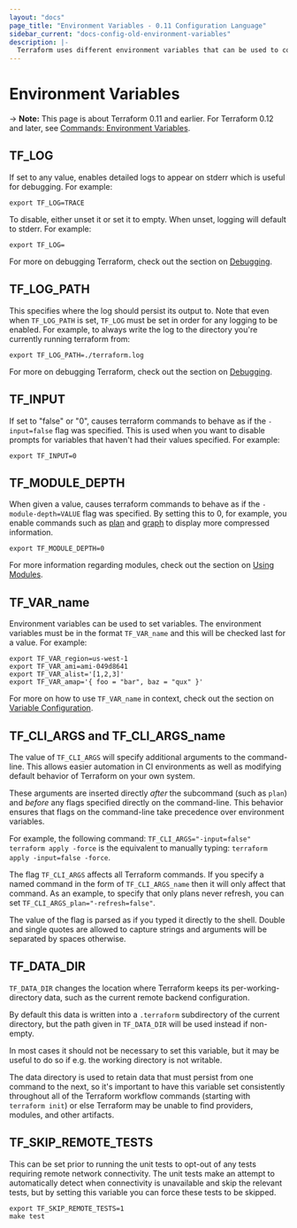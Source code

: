```yaml
---
layout: "docs"
page_title: "Environment Variables - 0.11 Configuration Language"
sidebar_current: "docs-config-old-environment-variables"
description: |-
  Terraform uses different environment variables that can be used to configure various aspects of how Terraform behaves. this section documents those variables, their potential values, and how to use them.
---
```


# Environment Variables

-> **Note:** This page is about Terraform 0.11 and earlier. For Terraform 0.12
and later, see
[Commands: Environment Variables](../commands/environment-variables.html).

## TF_LOG

If set to any value, enables detailed logs to appear on stderr which is useful for debugging. For example:

```shell
export TF_LOG=TRACE
```

To disable, either unset it or set it to empty. When unset, logging will default to stderr. For example:

```shell
export TF_LOG=
```

For more on debugging Terraform, check out the section on [Debugging](/docs/internals/debugging.html).

## TF_LOG_PATH

This specifies where the log should persist its output to. Note that even when `TF_LOG_PATH` is set, `TF_LOG` must be set in order for any logging to be enabled. For example, to always write the log to the directory you're currently running terraform from:

```shell
export TF_LOG_PATH=./terraform.log
```

For more on debugging Terraform, check out the section on [Debugging](/docs/internals/debugging.html).

## TF_INPUT

If set to "false" or "0", causes terraform commands to behave as if the `-input=false` flag was specified. This is used when you want to disable prompts for variables that haven't had their values specified. For example:

```shell
export TF_INPUT=0
```

## TF_MODULE_DEPTH

When given a value, causes terraform commands to behave as if the `-module-depth=VALUE` flag was specified. By setting this to 0, for example, you enable commands such as [plan](/docs/commands/plan.html) and [graph](/docs/commands/graph.html) to display more compressed information.

```shell
export TF_MODULE_DEPTH=0
```

For more information regarding modules, check out the section on [Using Modules](/docs/modules/usage.html).

## TF_VAR_name

Environment variables can be used to set variables. The environment variables must be in the format `TF_VAR_name` and this will be checked last for a value. For example:

```shell
export TF_VAR_region=us-west-1
export TF_VAR_ami=ami-049d8641
export TF_VAR_alist='[1,2,3]'
export TF_VAR_amap='{ foo = "bar", baz = "qux" }'
```

For more on how to use `TF_VAR_name` in context, check out the section on [Variable Configuration](./variables.html).

## TF_CLI_ARGS and TF_CLI_ARGS_name

The value of `TF_CLI_ARGS` will specify additional arguments to the
command-line. This allows easier automation in CI environments as well as
modifying default behavior of Terraform on your own system.

These arguments are inserted directly _after_ the subcommand
(such as `plan`) and _before_ any flags specified directly on the command-line.
This behavior ensures that flags on the command-line take precedence over
environment variables.

For example, the following command: `TF_CLI_ARGS="-input=false" terraform apply -force`
is the equivalent to manually typing: `terraform apply -input=false -force`.

The flag `TF_CLI_ARGS` affects all Terraform commands. If you specify a
named command in the form of `TF_CLI_ARGS_name` then it will only affect
that command. As an example, to specify that only plans never refresh,
you can set `TF_CLI_ARGS_plan="-refresh=false"`.

The value of the flag is parsed as if you typed it directly to the shell.
Double and single quotes are allowed to capture strings and arguments will
be separated by spaces otherwise.

## TF_DATA_DIR

`TF_DATA_DIR` changes the location where Terraform keeps its
per-working-directory data, such as the current remote backend configuration.

By default this data is written into a `.terraform` subdirectory of the
current directory, but the path given in `TF_DATA_DIR` will be used instead
if non-empty.

In most cases it should not be necessary to set this variable, but it may
be useful to do so if e.g. the working directory is not writable.

The data directory is used to retain data that must persist from one command
to the next, so it's important to have this variable set consistently throughout
all of the Terraform workflow commands (starting with `terraform init`) or else
Terraform may be unable to find providers, modules, and other artifacts.

## TF_SKIP_REMOTE_TESTS

This can be set prior to running the unit tests to opt-out of any tests
requiring remote network connectivity. The unit tests make an attempt to
automatically detect when connectivity is unavailable and skip the relevant
tests, but by setting this variable you can force these tests to be skipped.

```shell
export TF_SKIP_REMOTE_TESTS=1
make test
```
